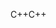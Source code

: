 <span data-ttu-id="2e3f1-101">C++</span><span class="sxs-lookup"><span data-stu-id="2e3f1-101">C++</span></span>